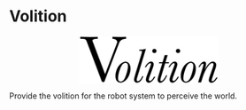 # Volition

<img src="docs/images/Volition.jpeg" width="50%" style="display: block; margin: 0 auto;">

Provide the volition for the robot system to perceive the world.
